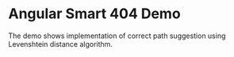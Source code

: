 # Angular Smart 404 Demo

The demo shows implementation of correct path suggestion using Levenshtein distance algorithm.
